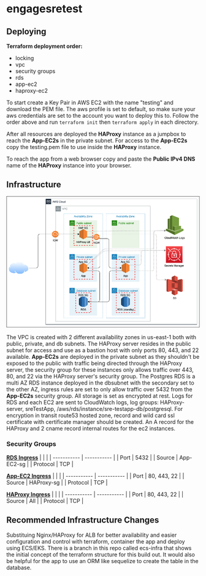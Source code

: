 # engagesretest

## Deploying

**Terraform deployment order:**

- locking
- vpc
- security groups
- rds
- app-ec2
- haproxy-ec2

To start create a Key Pair in AWS EC2 with the name "testing" and download the PEM file. The aws profile is set to default, so make sure your aws credentials are set to the account you want to deploy this to. Follow the order above and run `terraform init` then `terraform apply` in each directory.

After all resources are deployed the **HAProxy** instance as a jumpbox to reach the **App-EC2s** in the private subnet. For access to the **App-EC2s** copy the testing.pem file to use inside the **HAProxy** instance.

To reach the app from a web browser copy and paste the **Public IPv4 DNS** name of the **HAProxy** instance into your browser.

## Infrastructure

![diagram](/diagram.png)

The VPC is created with 2 different availability zones in us-east-1 both with public, private, and db subnets. The HAProxy server resides in the public subnet for access and use as a bastion host with only ports 80, 443, and 22 available. **App-EC2s** are deployed in the private subnet as they shouldn't be exposed to the public with traffic being directed through the HAProxy server, the security group for these instances only allows traffic over 443, 80, and 22 via the HAProxy server's security group. The Postgres RDS is a multi AZ RDS instance deployed in the dbsubnet with the secondary set to the other AZ, ingress rules are set to only allow traffic over 5432 from the **App-EC2s** security group. All storage is set as encrypted at rest. Logs for RDS and each EC2 are sent to CloudWatch logs, log groups: HAProxy-server, sreTestApp, /aws/rds/instance/sre-testapp-db/postgresql. For encryption in transit route53 hosted zone, record and wild card ssl certificate with certificate manager should be created. An A record for the HAProxy and 2 cname record internal routes for the ec2 instances.

### Security Groups

**<ins>RDS Ingress</ins>**
| | |
| ----------- | ----------- |
| Port | 5432 |
| Source | App-EC2-sg |
| Protocol | TCP |

**<ins>App-EC2 Ingress</ins>**
| | |
| ----------- | ----------- |
| Port | 80, 443, 22 |
| Source | HAProxy-sg |
| Protocol | TCP |

**<ins>HAProxy Ingress</ins>**
| | |
| ----------- | ----------- |
| Port | 80, 443, 22 |
| Source | All |
| Protocol | TCP |

## Recommended Infrastructure Changes

Substituing Nginx/HAProxy for ALB for better availability and easier configuration and control with terraform, container the app and deploy using ECS/EKS. There is a branch in this repo called ecs-infra that shows the initial concept of the terraform structure for this build out. It would also be helpful for the app to use an ORM like sequelize to create the table in the database.
